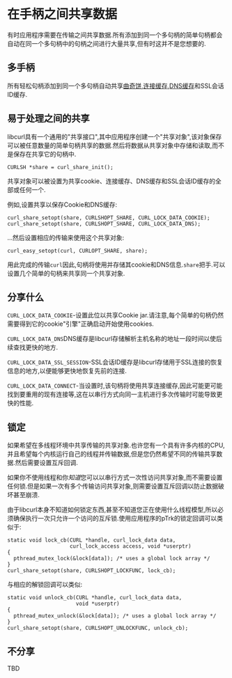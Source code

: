 
# 在手柄之间共享数据

有时应用程序需要在传输之间共享数据.所有添加到同一个多句柄的简单句柄都会自动在同一个多句柄中的句柄之间进行大量共享,但有时这并不是您想要的.

## 多手柄

所有轻松句柄添加到同一个多句柄自动共享[曲奇饼](libcurl-http-cookies.md),[连接缓存](libcurl-connectionreuse),[DNS缓存](libcurl-names.md)和SSL会话ID缓存.

## 易于处理之间的共享

libcurl具有一个通用的"共享接口",其中应用程序创建一个"共享对象",该对象保存可以被任意数量的简单句柄共享的数据.然后将数据从共享对象中存储和读取,而不是保存在共享它的句柄中.

```
CURLSH *share = curl_share_init();
```

共享对象可以被设置为共享cookie、连接缓存、DNS缓存和SSL会话ID缓存的全部或任何一个.

例如,设置共享以保存Cookie和DNS缓存:

```
curl_share_setopt(share, CURLSHOPT_SHARE, CURL_LOCK_DATA_COOKIE);
curl_share_setopt(share, CURLSHOPT_SHARE, CURL_LOCK_DATA_DNS);
```

…然后设置相应的传输来使用这个共享对象:

```
curl_easy_setopt(curl, CURLOPT_SHARE, share);
```

用此完成的传输`curl`因此,句柄将使用并存储其cookie和DNS信息.`share`把手.可以设置几个简单的句柄来共享同一个共享对象.

## 分享什么

`CURL_LOCK_DATA_COOKIE`-设置此位以共享Cookie jar.请注意,每个简单的句柄仍然需要得到它的cookie"引擎"正确启动开始使用cookies.

`CURL_LOCK_DATA_DNS`DNS缓存是libcurl存储解析主机名称的地址一段时间以使后续查找更快的地方.

`CURL_LOCK_DATA_SSL_SESSION`-SSL会话ID缓存是libcurl存储用于SSL连接的恢复信息的地方,以便能够更快地恢复先前的连接.

`CURL_LOCK_DATA_CONNECT`-当设置时,该句柄将使用共享连接缓存,因此可能更可能找到要重用的现有连接等,这在以串行方式向同一主机进行多次传输时可能导致更快的性能.

## 锁定

如果希望在多线程环境中共享传输的共享对象.也许您有一个具有许多内核的CPU,并且希望每个内核运行自己的线程并传输数据,但是您仍然希望不同的传输共享数据.然后需要设置互斥回调.

如果你不使用线程和你*知道*您可以以串行方式一次性访问共享对象,而不需要设置任何锁.但是如果一次有多个传输访问共享对象,则需要设置互斥回调以防止数据破坏甚至崩溃.

由于libcurl本身不知道如何锁定东西,甚至不知道您正在使用什么线程模型,所以必须确保执行一次只允许一个访问的互斥锁.使用应用程序的pTrk的锁定回调可以类似于:

```
static void lock_cb(CURL *handle, curl_lock_data data,
                    curl_lock_access access, void *userptr)
{
  pthread_mutex_lock(&lock[data]); /* uses a global lock array */
}
curl_share_setopt(share, CURLSHOPT_LOCKFUNC, lock_cb);
```

与相应的解锁回调可以类似:

```
static void unlock_cb(CURL *handle, curl_lock_data data,
                      void *userptr)
{
  pthread_mutex_unlock(&lock[data]); /* uses a global lock array */
}
curl_share_setopt(share, CURLSHOPT_UNLOCKFUNC, unlock_cb);
```

## 不分享

TBD
